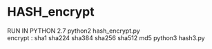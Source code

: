 # HASH_encrypt
RUN IN PYTHON 2.7 
python2 hash_encrypt.py        
encrypt :
         sha1
         sha224 
         sha384 
         sha256 
         sha512 
         md5
python3 hash3.py
